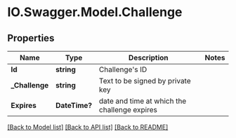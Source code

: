 # IO.Swagger.Model.Challenge
## Properties

Name | Type | Description | Notes
------------ | ------------- | ------------- | -------------
**Id** | **string** | Challenge&#39;s  ID | 
**_Challenge** | **string** | Text to be signed by private key | 
**Expires** | **DateTime?** | date and time at which the challenge expires | 

[[Back to Model list]](../README.md#documentation-for-models) [[Back to API list]](../README.md#documentation-for-api-endpoints) [[Back to README]](../README.md)

